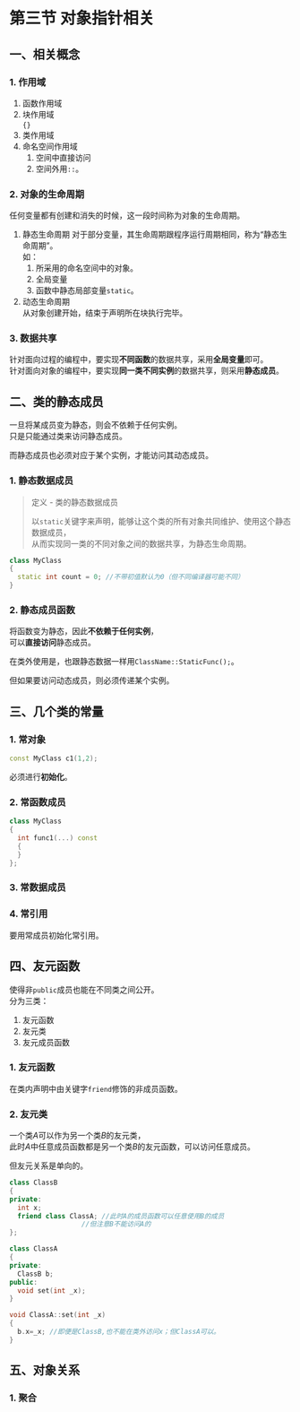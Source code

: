 # 第三节 对象指针相关

## 一、相关概念

### 1. 作用域

1. 函数作用域
2. 块作用域  
   `{}`
3. 类作用域
4. 命名空间作用域
   1. 空间中直接访问
   2. 空间外用`::`。

### 2. 对象的生命周期

任何变量都有创建和消失的时候，这一段时间称为对象的生命周期。

1. 静态生命周期
   对于部分变量，其生命周期跟程序运行周期相同，称为“静态生命周期”。  
   如：
   1. 所采用的命名空间中的对象。
   2. 全局变量
   3. 函数中静态局部变量`static`。
2. 动态生命周期  
   从对象创建开始，结束于声明所在块执行完毕。

### 3. 数据共享

针对面向过程的编程中，要实现**不同函数**的数据共享，采用**全局变量**即可。  
针对面向对象的编程中，要实现**同一类不同实例**的数据共享，则采用**静态成员**。

## 二、类的静态成员

一旦将某成员变为静态，则会不依赖于任何实例。  
只是只能通过类来访问静态成员。

而静态成员也必须对应于某个实例，才能访问其动态成员。

### 1. 静态数据成员

> 定义 - 类的静态数据成员
>
> 以`static`关键字来声明，能够让这个类的所有对象共同维护、使用这个静态数据成员，  
> 从而实现同一类的不同对象之间的数据共享，为静态生命周期。

```c++
class MyClass
{
  static int count = 0; //不带初值默认为0（但不同编译器可能不同）
}
```

### 2. 静态成员函数

将函数变为静态，因此**不依赖于任何实例**，  
可以**直接访问**静态成员。

在类外使用是，也跟静态数据一样用`ClassName::StaticFunc();`。

但如果要访问动态成员，则必须传递某个实例。

## 三、几个类的常量

### 1. 常对象

```c++
const MyClass c1(1,2);
```

必须进行**初始化**。

### 2. 常函数成员

```c++
class MyClass
{
  int func1(...) const
  {
  }
};
```

### 3. 常数据成员

### 4. 常引用

要用常成员初始化常引用。

## 四、友元函数

使得非`public`成员也能在不同类之间公开。  
分为三类：

1. 友元函数
2. 友元类
3. 友元成员函数

### 1. 友元函数

在类内声明中由关键字`friend`修饰的非成员函数。

### 2. 友元类

一个类$A$可以作为另一个类$B$的友元类，  
此时$A$中任意成员函数都是另一个类$B$的友元函数，可以访问任意成员。

但友元关系是单向的。

```c++
class ClassB
{
private:
  int x;
  friend class ClassA; //此时A的成员函数可以任意使用B的成员
                  //但注意B不能访问A的
};

class ClassA
{
private:
  ClassB b;
public:
  void set(int _x);
}

void ClassA::set(int _x)
{
  b.x=_x; //即便是ClassB,也不能在类外访问x；但ClassA可以。
}
```

## 五、对象关系

### 1. 聚合
